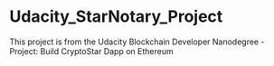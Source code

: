 # Udacity_StarNotary_Project
This project is from the Udacity Blockchain Developer Nanodegree - Project: Build CryptoStar Dapp on Ethereum
